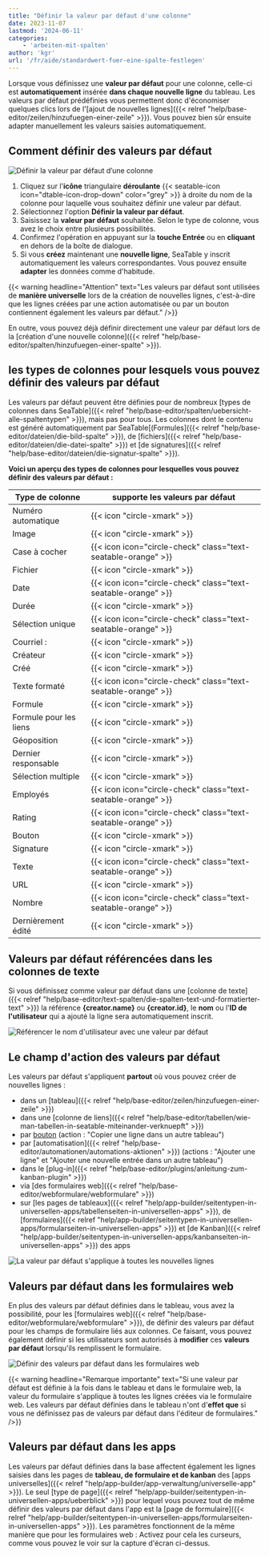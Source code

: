 ```yaml
---
title: "Définir la valeur par défaut d'une colonne"
date: 2023-11-07
lastmod: '2024-06-11'
categories:
    - 'arbeiten-mit-spalten'
author: 'kgr'
url: '/fr/aide/standardwert-fuer-eine-spalte-festlegen'
---
```


Lorsque vous définissez une **valeur par défaut** pour une colonne, celle-ci est **automatiquement** insérée **dans chaque nouvelle ligne** du tableau. Les valeurs par défaut prédéfinies vous permettent donc d'économiser quelques clics lors de l'[ajout de nouvelles lignes]({{< relref "help/base-editor/zeilen/hinzufuegen-einer-zeile" >}}). Vous pouvez bien sûr ensuite adapter manuellement les valeurs saisies automatiquement.

## Comment définir des valeurs par défaut

![Définir la valeur par défaut d’une colonne](images/Standardwert-festlegen.gif)

1. Cliquez sur l'**icône** triangulaire **déroulante** {{< seatable-icon icon="dtable-icon-drop-down" color="grey" >}} à droite du nom de la colonne pour laquelle vous souhaitez définir une valeur par défaut.
2. Sélectionnez l'option **Définir la valeur par défaut**.
3. Saisissez la **valeur par défaut** souhaitée. Selon le type de colonne, vous avez le choix entre plusieurs possibilités.
4. Confirmez l'opération en appuyant sur la **touche Entrée** ou en **cliquant** en dehors de la boîte de dialogue.
5. Si vous **créez** maintenant une **nouvelle ligne**, SeaTable y inscrit automatiquement les valeurs correspondantes. Vous pouvez ensuite **adapter** les données comme d'habitude.

{{< warning  headline="Attention"  text="Les valeurs par défaut sont utilisées de **manière universelle** lors de la création de nouvelles lignes, c'est-à-dire que les lignes créées par une action automatisée ou par un bouton contiennent également les valeurs par défaut." />}}

En outre, vous pouvez déjà définir directement une valeur par défaut lors de la [création d'une nouvelle colonne]({{< relref "help/base-editor/spalten/hinzufuegen-einer-spalte" >}}).

## les types de colonnes pour lesquels vous pouvez définir des valeurs par défaut

Les valeurs par défaut peuvent être définies pour de nombreux [types de colonnes dans SeaTable]({{< relref "help/base-editor/spalten/uebersicht-alle-spaltentypen" >}}), mais pas pour tous. Les colonnes dont le contenu est généré automatiquement par SeaTable[(Formules]({{< relref "help/base-editor/dateien/die-bild-spalte" >}}), de [fichiers]({{< relref "help/base-editor/dateien/die-datei-spalte" >}}) et [de signatures]({{< relref "help/base-editor/dateien/die-signatur-spalte" >}}).

**Voici un aperçu des types de colonnes pour lesquelles vous pouvez définir des valeurs par défaut :**

| Type de colonne        | supporte les valeurs par défaut                               |
| ---------------------- | ------------------------------------------------------------- |
| Numéro automatique     | {{< icon "circle-xmark" >}}                                   |
| Image                  | {{< icon "circle-xmark" >}}                                   |
| Case à cocher          | {{< icon icon="circle-check" class="text-seatable-orange" >}} |
| Fichier                | {{< icon "circle-xmark" >}}                                   |
| Date                   | {{< icon icon="circle-check" class="text-seatable-orange" >}} |
| Durée                  | {{< icon "circle-xmark" >}}                                   |
| Sélection unique       | {{< icon icon="circle-check" class="text-seatable-orange" >}} |
| Courriel :             | {{< icon "circle-xmark" >}}                                   |
| Créateur               | {{< icon "circle-xmark" >}}                                   |
| Créé                   | {{< icon "circle-xmark" >}}                                   |
| Texte formaté          | {{< icon icon="circle-check" class="text-seatable-orange" >}} |
| Formule                | {{< icon "circle-xmark" >}}                                   |
| Formule pour les liens | {{< icon "circle-xmark" >}}                                   |
| Géoposition            | {{< icon "circle-xmark" >}}                                   |
| Dernier responsable    | {{< icon "circle-xmark" >}}                                   |
| Sélection multiple     | {{< icon "circle-xmark" >}}                                   |
| Employés               | {{< icon icon="circle-check" class="text-seatable-orange" >}} |
| Rating                 | {{< icon icon="circle-check" class="text-seatable-orange" >}} |
| Bouton                 | {{< icon "circle-xmark" >}}                                   |
| Signature              | {{< icon "circle-xmark" >}}                                   |
| Texte                  | {{< icon icon="circle-check" class="text-seatable-orange" >}} |
| URL                    | {{< icon "circle-xmark" >}}                                   |
| Nombre                 | {{< icon icon="circle-check" class="text-seatable-orange" >}} |
| Dernièrement édité     | {{< icon "circle-xmark" >}}                                   |

## Valeurs par défaut référencées dans les colonnes de texte

Si vous définissez comme valeur par défaut dans une [colonne de texte]({{< relref "help/base-editor/text-spalten/die-spalten-text-und-formatierter-text" >}}) la référence **{creator.name}** ou **{creator.id}**, le **nom** ou l'**ID de l'utilisateur** qui a ajouté la ligne sera automatiquement inscrit.

![Référencer le nom d'utilisateur avec une valeur par défaut](images/Set-creator-name-as-default-value.png)

## Le champ d'action des valeurs par défaut

Les valeurs par défaut s'appliquent **partout** où vous pouvez créer de nouvelles lignes :

- dans un [tableau]({{< relref "help/base-editor/zeilen/hinzufuegen-einer-zeile" >}})
- dans une [colonne de liens]({{< relref "help/base-editor/tabellen/wie-man-tabellen-in-seatable-miteinander-verknuepft" >}})
- par [bouton](https://seatable.io/fr/docs/andere-spalten/zeilen-per-schaltflaeche-in-eine-andere-tabelle-kopieren/) (action : "Copier une ligne dans un autre tableau")
- par [automatisation]({{< relref "help/base-editor/automationen/automations-aktionen" >}}) (actions : "Ajouter une ligne" et "Ajouter une nouvelle entrée dans un autre tableau")
- dans le [plug-in]({{< relref "help/base-editor/plugins/anleitung-zum-kanban-plugin" >}})
- via [des formulaires web]({{< relref "help/base-editor/webformulare/webformulare" >}})
- sur [les pages de tableaux]({{< relref "help/app-builder/seitentypen-in-universellen-apps/tabellenseiten-in-universellen-apps" >}}), de [formulaires]({{< relref "help/app-builder/seitentypen-in-universellen-apps/formularseiten-in-universellen-apps" >}}) et [de Kanban]({{< relref "help/app-builder/seitentypen-in-universellen-apps/kanbanseiten-in-universellen-apps" >}}) des apps

![La valeur par défaut s'applique à toutes les nouvelles lignes](images/Standardwert-greift-ueberall-bei-neuen-Zeilen.gif)

## Valeurs par défaut dans les formulaires web

En plus des valeurs par défaut définies dans le tableau, vous avez la possibilité, pour les [formulaires web]({{< relref "help/base-editor/webformulare/webformulare" >}}), de définir des valeurs par défaut pour les champs de formulaire liés aux colonnes. Ce faisant, vous pouvez également définir si les utilisateurs sont autorisés à **modifier** ces **valeurs par défaut** lorsqu'ils remplissent le formulaire.

![Définir des valeurs par défaut dans les formulaires web](images/Set-default-values-in-web-forms.png)

{{< warning  headline="Remarque importante"  text="Si une valeur par défaut est définie à la fois dans le tableau et dans le formulaire web, la valeur du formulaire s'applique à toutes les lignes créées via le formulaire web. Les valeurs par défaut définies dans le tableau n'ont d'**effet que** si vous ne définissez pas de valeurs par défaut dans l'éditeur de formulaires." />}}

## Valeurs par défaut dans les apps

Les valeurs par défaut définies dans la base affectent également les lignes saisies dans les pages de **tableau, de formulaire et de kanban** des [apps universelles]({{< relref "help/app-builder/app-verwaltung/universelle-app" >}}). Le seul [type de page]({{< relref "help/app-builder/seitentypen-in-universellen-apps/ueberblick" >}}) pour lequel vous pouvez tout de même définir des valeurs par défaut dans l'app est la [page de formulaire]({{< relref "help/app-builder/seitentypen-in-universellen-apps/formularseiten-in-universellen-apps" >}}). Les paramètres fonctionnent de la même manière que pour les formulaires web : Activez pour cela les curseurs, comme vous pouvez le voir sur la capture d'écran ci-dessus.

